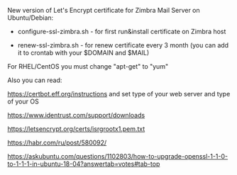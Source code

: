 New version of Let's Encrypt certificate for Zimbra Mail Server on Ubuntu/Debian:

- configure-ssl-zimbra.sh - for first run&install certificate on Zimbra host

- renew-ssl-zimbra.sh - for renew certificate every 3 month (you can add it to crontab with your $DOMAIN and $MAIL)

For RHEL/CentOS you must change "apt-get" to "yum"

Also you can read:

https://certbot.eff.org/instructions and set type of your web server and type of your OS

https://www.identrust.com/support/downloads

https://letsencrypt.org/certs/isrgrootx1.pem.txt

https://habr.com/ru/post/580092/

https://askubuntu.com/questions/1102803/how-to-upgrade-openssl-1-1-0-to-1-1-1-in-ubuntu-18-04?answertab=votes#tab-top
